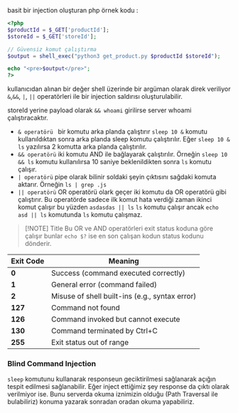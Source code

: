 basit bir injection oluşturan php örnek kodu :

```php
<?php
$productId = $_GET['productId'];
$storeId = $_GET['storeId'];

// Güvensiz komut çalıştırma
$output = shell_exec("python3 get_product.py $productId $storeId");

echo "<pre>$output</pre>";
?>
```
kullanıcıdan alınan bir değer shell üzerinde bir argüman olarak direk veriliyor `&`,`&&`, `|`, `||` operatörleri ile bir injection saldırısı oluşturulabilir.

storeId yerine payload olarak `&& whoami` girilirse server whoami çalıştıracaktır.

- `& operatörü ` bir komutu arka planda çalıştırır `sleep 10 &` komutu kullanıldıktan sonra arka planda sleep komutu çalıştırılır. Eğer `sleep 10 & ls` yazılırsa 2 komutta arka planda çalıştırılır.
- `&& operatörü` iki komutu AND ile bağlayarak çalıştırılır. Örneğin `sleep 10 && ls` komutu kullanılırsa 10 saniye beklenildikten sonra `ls` komutu çalışır.
- `| operatörü` pipe olarak bilinir soldaki şeyin çıktısını sağdaki komuta aktarır. Örneğin `ls | grep .js` 
- `|| operatörü` OR operatörü olark geçer iki komutu da OR operatörü gibi çalıştırır. Bu operatörde sadece ilk komut hata verdiği zaman ikinci komut çalışır bu yüzden `asdasdas || ls`  `ls` komutu çalışır ancak `echo asd || ls` komutunda `ls` komutu çalışmaz.

> [!NOTE] Title
> Bu OR ve AND operatörleri exit status koduna göre çalışır bunlar 
> `echo $?` ise en son çalışan kodun status kodunu dönderir.

|Exit Code|Meaning|
|---|---|
|**0**|Success (command executed correctly)|
|**1**|General error (command failed)|
|**2**|Misuse of shell built-ins (e.g., syntax error)|
|**127**|Command not found|
|**126**|Command invoked but cannot execute|
|**130**|Command terminated by Ctrl+C|
|**255**|Exit status out of range|

### Blind Command Injection 

`sleep` komutunu kullanarak responseun geciktirilmesi sağlanarak açığın tespit edilmesi sağlanabilir. Eğer inject ettiğimiz şey response da çıktı olarak verilmiyor ise. Bunu serverda okuma iznimizin olduğu (Path Traversal ile bulabiliriz) konuma yazarak sonradan oradan okuma yapabiliriz.

